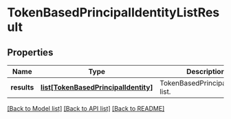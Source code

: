 # TokenBasedPrincipalIdentityListResult

## Properties
Name | Type | Description | Notes
------------ | ------------- | ------------- | -------------
**results** | [**list[TokenBasedPrincipalIdentity]**](TokenBasedPrincipalIdentity.md) | TokenBasedPrincipalIdentity list. | 

[[Back to Model list]](../README.md#documentation-for-models) [[Back to API list]](../README.md#documentation-for-api-endpoints) [[Back to README]](../README.md)

